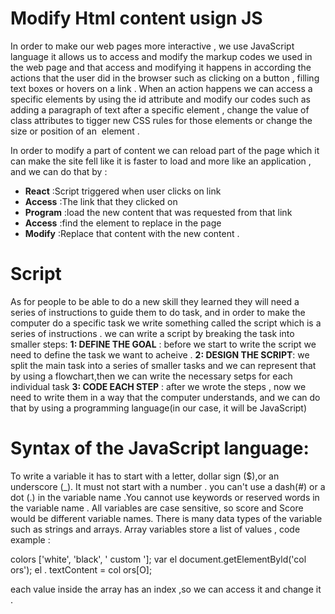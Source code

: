 # Modify Html content usign JS
In order to make our web pages more interactive , 
we use JavaScript language it allows us to access and modify the markup codes we used in the web page and that access and modifying it happens in according the actions that the user did in the browser 
such as clicking on a button , filling text boxes or hovers on a link . When an action happens we can access a specific elements by using the id attribute and modify our codes such as adding a paragraph of text after a specific element , change the value of class attributes to tigger new CSS rules for those elements 
or change the size or position of an <img> element . 

In order to modify a part of content we can reload part of the page which it can make the site fell like it is faster to 
load and more like an application , and we can do that by :
* **React**   :Script triggered when user clicks on link
* **Access**  :The link that they clicked on
* **Program** :load the new content that was requested from that link 
* **Access**  :find the element to replace in the page
* **Modify**  :Replace that content with the new content .                                                                                                        

# Script
As for people to be able to do a new skill they learned they will need a series of instructions to guide them to do task,
and in order to make the computer do a specific task we write something called the script which is a series of instructions .
we can write a script by breaking the task into smaller steps:
**1: DEFINE THE GOAL**  : before we start to write the script we need to define the task we want to acheive .
**2: DESIGN THE SCRIPT**: we split the main task into a series of smaller tasks and we can represent that by using a flowchart,then we can write the necessary setps for each individual task
**3: CODE EACH STEP**   : after we wrote the steps , now we need to write them in a way that the computer understands, and we can do that by using a programming language(in our case, it will be JavaScript)


# Syntax of the JavaScript language:
To write a variable it has to start with a letter, dollar sign ($),or an
underscore (_). It must not start
with a number . you can't use a dash(#) or a dot (.) in the variable name .You cannot use keywords or reserved words in the variable name .
All variables are case sensitive, so score and Score would be different variable names.
There is many data types of the variable such as strings and arrays.
Array variables store a list of values , code example :

colors ['white', 'black', ' custom '];
var el document.getElementByld('col ors');
el . textContent = col ors[O];

each value inside the array has an index ,so we can access it and change it .




